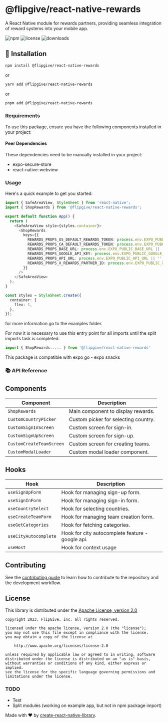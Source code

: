 # @flipgive/react-native-rewards

A React Native module for rewards partners, providing seamless integration of reward systems into your mobile app.

![npm](https://img.shields.io/npm/v/@flipgive/react-native-rewards)
![license](https://img.shields.io/npm/l/@flipgive/react-native-rewards)
![downloads](https://img.shields.io/npm/dm/@flipgive/react-native-rewards)

## 🚀 Installation

```sh
npm install @flipgive/react-native-rewards
```

or

```sh
yarn add @flipgive/react-native-rewards
```

or

```sh
pnpm add @flipgive/react-native-rewards
```

### Requirements

To use this package, ensure you have the following components installed in your project:

#### Peer Dependencies

These dependencies need to be manually installed in your project:

- expo-secure-store
- react-native-webview

### Usage

Here's a quick example to get you started:

```ts
import { SafeAreaView, StyleSheet } from 'react-native';
import { ShopRewards } from '@flipgive/react-native-rewards';

export default function App() {
  return (
    <SafeAreaView style={styles.container}>
      <ShopRewards
        keys={{
          REWARDS_PROPS_US_DEFAULT_REWARDS_TOKEN: process.env.EXPO_PUBLIC_US_DEFAULT_REWARDS_TOKEN || '',
          REWARDS_PROPS_CA_DEFAULT_REWARDS_TOKEN: process.env.EXPO_PUBLIC_CA_DEFAULT_REWARDS_TOKEN || '',
          REWARDS_PROPS_BASE_URL: process.env.EXPO_PUBLIC_BASE_URL || '',
          REWARDS_PROPS_GOOGLE_API_KEY: process.env.EXPO_PUBLIC_GOOGLE_API_KEY || '',
          REWARDS_PROPS_API_URL: process.env.EXPO_PUBLIC_API_URL || '',
          REWARDS_PROPS_X_REWARDS_PARTNER_ID: process.env.EXPO_PUBLIC_X_REWARDS_PARTNER_ID || '',
        }}
      />
    </SafeAreaView>
  );
}

const styles = StyleSheet.create({
  container: {
    flex: 1,
  },
});

```

for more information go to the examples folder.

For now it is necessary to use this entry point for all imports until the split imports task is completed.

```ts
import { ShopRewards..... } from '@flipgive/react-native-rewards'
```

This package is compatible with expo go - expo snacks

### 📚 API Reference

## Components

| Component                | Description                          |
| ------------------------ | ------------------------------------ |
| `ShopRewards`            | Main component to display rewards.   |
| `CustomCountryPicker`    | Custom picker for selecting country. |
| `CustomSignInScreen`     | Custom screen for sign-in.           |
| `CustomSignUpScreen`     | Custom screen for sign-up.           |
| `CustomCreateTeamScreen` | Custom screen for creating teams.    |
| `CustomModalLoader`      | Custom modal loader component.       |

## Hooks

| Hook                  | Description                                      |
| --------------------- | ------------------------------------------------ |
| `useSignUpForm`       | Hook for managing sign-up form.                  |
| `useSignInForm`       | Hook for managing sign-in form.                  |
| `useCountrySelect`    | Hook for selecting countries.                    |
| `useCreateTeamForm`   | Hook for managing team creation form.            |
| `useGetCategories`    | Hook for fetching categories.                    |
| `useCityAutocomplete` | Hook for city autocomplete feature - google api. |
| `useHost`             | Hook for context usage                           |

## Contributing

See the [contributing guide](CONTRIBUTING.md) to learn how to contribute to the repository and the development workflow.

## License

This library is distributed under the
[Apache License, version 2.0](http://www.apache.org/licenses/LICENSE-2.0.html)

```no-highlight
copyright 2023. FlipGive, inc. all rights reserved.

licensed under the apache license, version 2.0 (the "license");
you may not use this file except in compliance with the license.
you may obtain a copy of the license at

    http://www.apache.org/licenses/license-2.0

unless required by applicable law or agreed to in writing, software
distributed under the license is distributed on an "as is" basis,
without warranties or conditions of any kind, either express or implied.
see the license for the specific language governing permissions and
limitations under the license.

```

### TODO

- Test
- Split modules (working on example app, but not in npm package import)

Made with ❤️ by [create-react-native-library](https://github.com/callstack/react-native-builder-bob).
